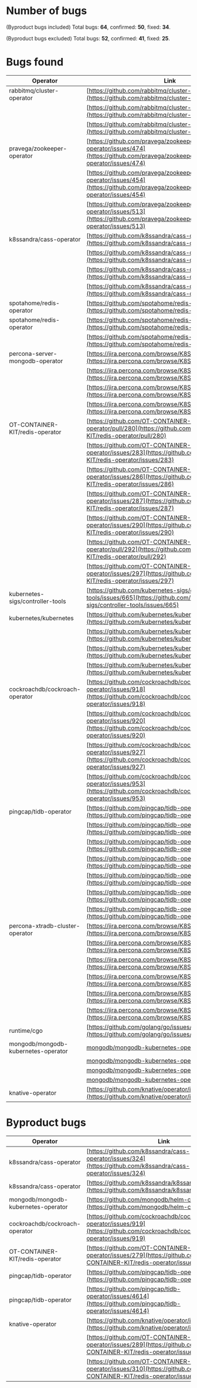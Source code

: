 # Number of bugs
(Byproduct bugs included) Total bugs: **64**, confirmed: **50**, fixed: **34**.<br/>

(Byproduct bugs excluded) Total bugs: **52**, confirmed: **41**, fixed: **25**.<br/>

# Bugs found

| Operator                            | Link                                                                                                                             | Status    |
| ----------------------------------- | -------------------------------------------------------------------------------------------------------------------------------- | --------- |
| rabbitmq/cluster-operator           | [https://github.com/rabbitmq/cluster-operator/issues/928](https://github.com/rabbitmq/cluster-operator/issues/928)               | confirmed |
|                                     | [https://github.com/rabbitmq/cluster-operator/issues/968](https://github.com/rabbitmq/cluster-operator/issues/968)               |           |
|                                     | [https://github.com/rabbitmq/cluster-operator/issues/992](https://github.com/rabbitmq/cluster-operator/issues/992)               | confirmed |
| pravega/zookeeper-operator          | [https://github.com/pravega/zookeeper-operator/issues/474](https://github.com/pravega/zookeeper-operator/issues/474)             | fixed     |
|                                     | [https://github.com/pravega/zookeeper-operator/issues/454](https://github.com/pravega/zookeeper-operator/issues/454)             | confirmed |
|                                     | [https://github.com/pravega/zookeeper-operator/issues/513](https://github.com/pravega/zookeeper-operator/issues/513)             |           |
| k8ssandra/cass-operator             | [https://github.com/k8ssandra/cass-operator/issues/315](https://github.com/k8ssandra/cass-operator/issues/315)                   | fixed     |
|                                     | [https://github.com/k8ssandra/cass-operator/issues/330](https://github.com/k8ssandra/cass-operator/issues/330)                   | fixed     |
|                                     | [https://github.com/k8ssandra/cass-operator/issues/334](https://github.com/k8ssandra/cass-operator/issues/334)                   | confirmed |
|                                     | [https://github.com/k8ssandra/cass-operator/issues/471](https://github.com/k8ssandra/cass-operator/issues/471)                   |           |
| spotahome/redis-operator            | [https://github.com/spotahome/redis-operator/issues/400](https://github.com/spotahome/redis-operator/issues/400)                 | confirmed |
| spotahome/redis-operator            | [https://github.com/spotahome/redis-operator/issues/407](https://github.com/spotahome/redis-operator/issues/407)                 |           |
|                                     | [https://github.com/spotahome/redis-operator/issues/552](https://github.com/spotahome/redis-operator/issues/552)                 |           |
| percona-server-mongodb-operator     | [https://jira.percona.com/browse/K8SPSMDB-696](https://jira.percona.com/browse/K8SPSMDB-696)                                     | fixed     |
|                                     | [https://jira.percona.com/browse/K8SPSMDB-697](https://jira.percona.com/browse/K8SPSMDB-697)                                     | fixed     |
|                                     | [https://jira.percona.com/browse/K8SPSMDB-738](https://jira.percona.com/browse/K8SPSMDB-738)                                     | confirmed |
|                                     | [https://jira.percona.com/browse/K8SPSMDB-742](https://jira.percona.com/browse/K8SPSMDB-742)                                     |           |
| OT-CONTAINER-KIT/redis-operator     | [https://github.com/OT-CONTAINER-KIT/redis-operator/pull/280](https://github.com/OT-CONTAINER-KIT/redis-operator/pull/280)       | fixed     |
|                                     | [https://github.com/OT-CONTAINER-KIT/redis-operator/issues/283](https://github.com/OT-CONTAINER-KIT/redis-operator/issues/283)   | fixed     |
|                                     | [https://github.com/OT-CONTAINER-KIT/redis-operator/issues/286](https://github.com/OT-CONTAINER-KIT/redis-operator/issues/286)   | fixed     |
|                                     | [https://github.com/OT-CONTAINER-KIT/redis-operator/issues/287](https://github.com/OT-CONTAINER-KIT/redis-operator/issues/287)   | fixed     |
|                                     | [https://github.com/OT-CONTAINER-KIT/redis-operator/issues/290](https://github.com/OT-CONTAINER-KIT/redis-operator/issues/290)   | fixed     |
|                                     | [https://github.com/OT-CONTAINER-KIT/redis-operator/pull/292](https://github.com/OT-CONTAINER-KIT/redis-operator/pull/292)       | fixed     |
|                                     | [https://github.com/OT-CONTAINER-KIT/redis-operator/issues/297](https://github.com/OT-CONTAINER-KIT/redis-operator/issues/297)   | fixed     |
| kubernetes-sigs/controller-tools    | [https://github.com/kubernetes-sigs/controller-tools/issues/665](https://github.com/kubernetes-sigs/controller-tools/issues/665) | confirmed |
| kubernetes/kubernetes               | [https://github.com/kubernetes/kubernetes/issues/109839](https://github.com/kubernetes/kubernetes/issues/109839)                 | confirmed |
|                                     | [https://github.com/kubernetes/kubernetes/issues/110653](https://github.com/kubernetes/kubernetes/issues/110653)                 | confirmed |
|                                     | [https://github.com/kubernetes/kubernetes/issues/110654](https://github.com/kubernetes/kubernetes/issues/110654)                 | confirmed |
|                                     | [https://github.com/kubernetes/kubernetes/issues/112609](https://github.com/kubernetes/kubernetes/issues/112609)                 | confirmed |
| cockroachdb/cockroach-operator      | [https://github.com/cockroachdb/cockroach-operator/issues/918](https://github.com/cockroachdb/cockroach-operator/issues/918)     | confirmed |
|                                     | [https://github.com/cockroachdb/cockroach-operator/issues/920](https://github.com/cockroachdb/cockroach-operator/issues/920)     | confirmed |
|                                     | [https://github.com/cockroachdb/cockroach-operator/issues/927](https://github.com/cockroachdb/cockroach-operator/issues/927)     |           |
|                                     | [https://github.com/cockroachdb/cockroach-operator/issues/953](https://github.com/cockroachdb/cockroach-operator/issues/953)     |           |
| pingcap/tidb-operator               | [https://github.com/pingcap/tidb-operator/issues/4613](https://github.com/pingcap/tidb-operator/issues/4613)                     | fixed     |
|                                     | [https://github.com/pingcap/tidb-operator/issues/4632](https://github.com/pingcap/tidb-operator/issues/4632)                     | fixed     |
|                                     | [https://github.com/pingcap/tidb-operator/issues/4634](https://github.com/pingcap/tidb-operator/issues/4634)                     |           |
|                                     | [https://github.com/pingcap/tidb-operator/issues/4637](https://github.com/pingcap/tidb-operator/issues/4637)                     | fixed     |
|                                     | [https://github.com/pingcap/tidb-operator/issues/4649](https://github.com/pingcap/tidb-operator/issues/4649)                     | confirmed |
|                                     | [https://github.com/pingcap/tidb-operator/issues/4684](https://github.com/pingcap/tidb-operator/issues/4684)                     |           |
|                                     | [https://github.com/pingcap/tidb-operator/issues/4705](https://github.com/pingcap/tidb-operator/issues/4705)                     |           |
| percona-xtradb-cluster-operator     | [https://jira.percona.com/browse/K8SPXC-1060](https://jira.percona.com/browse/K8SPXC-1060)                                       | fixed     |
|                                     | [https://jira.percona.com/browse/K8SPXC-1061](https://jira.percona.com/browse/K8SPXC-1061)                                       | fixed     |
|                                     | [https://jira.percona.com/browse/K8SPXC-1067](https://jira.percona.com/browse/K8SPXC-1067)                                       | fixed     |
|                                     | [https://jira.percona.com/browse/K8SPXC-1068](https://jira.percona.com/browse/K8SPXC-1068)                                       |           |
|                                     | [https://jira.percona.com/browse/K8SPXC-1069](https://jira.percona.com/browse/K8SPXC-1069)                                       |           |
|                                     | [https://jira.percona.com/browse/K8SPXC-1155](https://jira.percona.com/browse/K8SPXC-1155)                                       |           |
| runtime/cgo                         | [https://github.com/golang/go/issues/53958](https://github.com/golang/go/issues/53958)                                           | fixed     |
| mongodb/mongodb-kubernetes-operator | [mongodb/mongodb-kubernetes-operator#1054](https://github.com/mongodb/mongodb-kubernetes-operator/issues/1054)                   | fixed     |
|                                     | [mongodb/mongodb-kubernetes-operator#1055](https://github.com/mongodb/mongodb-kubernetes-operator/issues/1055)                   | fixed     |
|                                     | [mongodb/mongodb-kubernetes-operator#1072](https://github.com/mongodb/mongodb-kubernetes-operator/issues/1072)                   |           |
|                                     | [mongodb/mongodb-kubernetes-operator#1074](https://github.com/mongodb/mongodb-kubernetes-operator/issues/1074)                   |           |
| knative-operator                    | [https://github.com/knative/operator/issues/1158](https://github.com/knative/operator/issues/1158)                               | fixed     |

# Byproduct bugs

| Operator                            | Link                                                                                                                           | Status |
| ----------------------------------- | ------------------------------------------------------------------------------------------------------------------------------ | ------ |
| k8ssandra/cass-operator             | [https://github.com/k8ssandra/cass-operator/issues/324](https://github.com/k8ssandra/cass-operator/issues/324)                 |        |
| k8ssandra/cass-operator             | [https://github.com/k8ssandra/k8ssandra/issues/1380](https://github.com/k8ssandra/k8ssandra/issues/1380)                       | fixed  |
| mongodb/mongodb-kubernetes-operator | [https://github.com/mongodb/helm-charts/pull/123](https://github.com/mongodb/helm-charts/pull/123)                             | fixed  |
| cockroachdb/cockroach-operator      | [https://github.com/cockroachdb/cockroach-operator/issues/919](https://github.com/cockroachdb/cockroach-operator/issues/919)   |        |
| OT-CONTAINER-KIT/redis-operator     | [https://github.com/OT-CONTAINER-KIT/redis-operator/issues/279](https://github.com/OT-CONTAINER-KIT/redis-operator/issues/279) | fixed  |
| pingcap/tidb-operator               | [https://github.com/pingcap/tidb-operator/pull/4608](https://github.com/pingcap/tidb-operator/pull/4608)                       | fixed  |
| pingcap/tidb-operator               | [https://github.com/pingcap/tidb-operator/issues/4614](https://github.com/pingcap/tidb-operator/issues/4614)                   | fixed  |
| knative-operator                    | [https://github.com/knative/operator/issues/1157](https://github.com/knative/operator/issues/1157)                             | fixed  |
|                                     | [https://github.com/OT-CONTAINER-KIT/redis-operator/issues/289](https://github.com/OT-CONTAINER-KIT/redis-operator/issues/289) | fixed  |
|                                     | [https://github.com/OT-CONTAINER-KIT/redis-operator/issues/310](https://github.com/OT-CONTAINER-KIT/redis-operator/issues/310) | fixed  |
